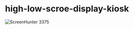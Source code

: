 # high-low-scroe-display-kiosk

![ScreenHunter 3375](https://user-images.githubusercontent.com/13503510/107078870-92bcfa80-6821-11eb-9a4c-1290f34b8e96.png)
